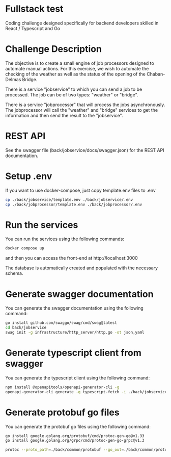 # Fullstack test
Coding challenge designed specifically for backend developers skilled in React / Typescript and Go

# Challenge Description

The objective is to create a small engine of job processors designed to automate manual actions. For this exercise, we wish to automate the checking of the weather as well as the status of the opening of the Chaban-Delmas Bridge.

There is a service "jobservice" to which you can send a job to be processed. The job can be of two types: "weather" or "bridge".

There is a service "jobprocessor" that will process the jobs asynchronously. The jobprocessor will call the "weather" and "bridge" services to get the information and then send the result to the "jobservice".

# REST API
See the swagger file (back/jobservice/docs/swagger.json) for the REST API documentation.

# Setup .env
If you want to use docker-compose, just copy template.env files to .env
    
```bash
cp ./back/jobservice/template.env ./back/jobservice/.env
cp ./back/jobprocessor/template.env ./back/jobprocessor/.env
```

# Run the services
You can run the services using the following commands:

```bash
docker compose up
```
and then you can access the front-end at http://localhost:3000

The database is automatically created and populated with the necessary schema.

# Generate swagger documentation
You can generate the swagger documentation using the following command:

```bash
go install github.com/swaggo/swag/cmd/swag@latest
cd back/jobservice
swag init -g infrastructure/http_server/http.go -ot json,yaml
```

# Generate typescript client from swagger
You can generate the typescript client using the following command:

```bash
npm install @openapitools/openapi-generator-cli -g
openapi-generator-cli generate -g typescript-fetch -i ./back/jobservice/docs/swagger.json -o ./front/src/apiClient --additional-properties=
```

# Generate protobuf go files
You can generate the protobuf go files using the following command:

```bash
go install google.golang.org/protobuf/cmd/protoc-gen-go@v1.33
go install google.golang.org/grpc/cmd/protoc-gen-go-grpc@v1.3

protoc --proto_path=./back/common/protobuf --go_out=./back/common/protobuf/jobs-proto --go_opt=paths=source_relative --go-grpc_out=./back/common/protobuf/jobs-proto --go-grpc_opt=paths=source_relative jobs.proto
```
